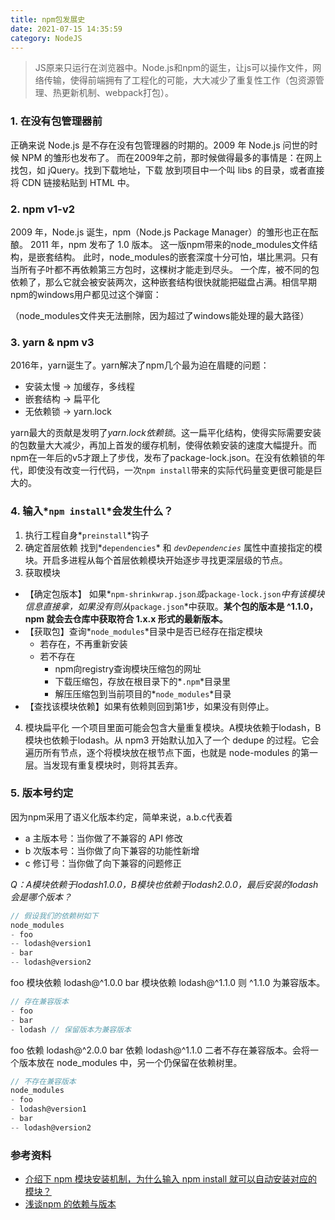 ```yaml
---
title: npm包发展史
date: 2021-07-15 14:35:59
category: NodeJS
---
```


> JS原来只运行在浏览器中。Node.js和npm的诞生，让js可以操作文件，网络传输，使得前端拥有了工程化的可能，大大减少了重复性工作（包资源管理、热更新机制、webpack打包）。



### 1. 在没有包管理器前
正确来说 Node.js 是不存在没有包管理器的时期的。2009 年 Node.js 问世的时候 NPM 的雏形也发布了。
而在2009年之前，那时候做得最多的事情是：在网上找包，如 jQuery。找到下载地址，下载 放到项目中一个叫 libs 的目录，或者直接将 CDN 链接粘贴到 HTML 中。



### 2. npm v1-v2
2009 年，Node.js 诞生，npm（Node.js Package Manager）的雏形也正在酝酿。
​2011 年，npm 发布了 1.0 版本。
这一版npm带来的node_modules文件结构，是嵌套结构。
此时，node_modules的嵌套深度十分可怕，堪比黑洞。只有当所有子叶都不再依赖第三方包时，这棵树才能走到尽头。
一个库，被不同的包依赖了，那么它就会被安装两次，这种嵌套结构很快就能把磁盘占满。相信早期npm的windows用户都见过这个弹窗：

（node_modules文件夹无法删除，因为超过了windows能处理的最大路径）



### 3. yarn & npm v3
2016年，yarn诞生了。yarn解决了npm几个最为迫在眉睫的问题：
- 安装太慢 -> 加缓存，多线程
- 嵌套结构 -> 扁平化
- 无依赖锁 -> yarn.lock

yarn最大的贡献是发明了*yarn.lock依赖锁*。这一扁平化结构，使得实际需要安装的包数量大大减少，再加上首发的缓存机制，使得依赖安装的速度大幅提升。而npm在一年后的v5才跟上了步伐，发布了package-lock.json。在没有依赖锁的年代，即使没有改变一行代码，一次`npm install`带来的实际代码量变更很可能是巨大的。




### 4. 输入*`npm install`*会发生什么？
1. 执行工程自身*`preinstall`*钩子
2. 确定首层依赖
找到*`dependencies`* 和 *`devDependencies`* 属性中直接指定的模块。开启多进程从每个首层依赖模块开始逐步寻找更深层级的节点。
3. 获取模块
  - 【确定包版本】 如果*`npm-shrinkwrap.json`*或*`package-lock.json`*中有该模块信息直接拿，如果没有则从*`package.json`*中获取。**某个包的版本是 ^1.1.0，npm 就会去仓库中获取符合 1.x.x 形式的最新版本。**
  - 【获取包】查询*`node_modules`*目录中是否已经存在指定模块
    - 若存在，不再重新安装
    - 若不存在
      - npm向registry查询模块压缩包的网址
      - 下载压缩包，存放在根目录下的*`.npm`*目录里
      - 解压压缩包到当前项目的*`node_modules`*目录
  - 【查找该模块依赖】如果有依赖则回到第1步，如果没有则停止。

4. 模块扁平化
一个项目里面可能会包含大量重复模块。A模块依赖于lodash，B模块也依赖于lodash。从 npm3 开始默认加入了一个 dedupe 的过程。它会遍历所有节点，逐个将模块放在根节点下面，也就是 node-modules 的第一层。当发现有重复模块时，则将其丢弃。





### 5. 版本号约定
因为npm采用了语义化版本约定，简单来说，a.b.c代表着
- a 主版本号：当你做了不兼容的 API 修改
- b 次版本号：当你做了向下兼容的功能性新增
- c 修订号：当你做了向下兼容的问题修正

*Q：A模块依赖于lodash1.0.0，B模块也依赖于lodash2.0.0，最后安装的lodash会是哪个版本？*
```js
// 假设我们的依赖树如下
node_modules
- foo
-- lodash@version1
- bar
-- lodash@version2
```
foo 模块依赖 lodash@^1.0.0
bar 模块依赖 lodash@^1.1.0
则 ^1.1.0 为兼容版本。
```js
// 存在兼容版本
- foo
- bar
- lodash // 保留版本为兼容版本
```

foo 依赖 lodash@^2.0.0
bar 依赖 lodash@^1.1.0
二者不存在兼容版本。会将一个版本放在 node_modules 中，另一个仍保留在依赖树里。
```js
// 不存在兼容版本
node_modules
- foo
- lodash@version1
- bar
-- lodash@version2
```




### 参考资料
- [介绍下 npm 模块安装机制，为什么输入 npm install 就可以自动安装对应的模块？](https://github.com/Advanced-Frontend/Daily-Interview-Question/issues/22)
- [浅谈npm 的依赖与版本](https://github.com/SamHwang1990/blog/issues/7#issue-207283826)